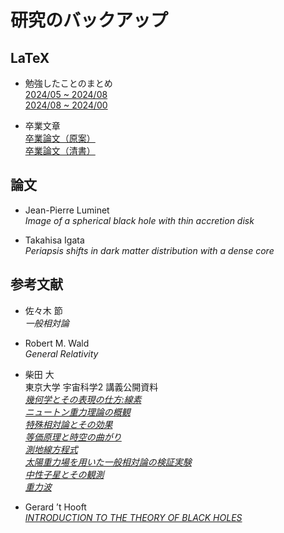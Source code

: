 # 研究のバックアップ

## LaTeX

* 勉強したことのまとめ  
[2024/05 ~ 2024/08](./tex/summary/2024_05/2024_05.pdf)  
[2024/08 ~ 2024/00](./tex/summary/2024_08/2024_08.pdf)  

* 卒業文章  
[卒業論文（原案）](./tex/graduation/draft/graduation.pdf)  
[卒業論文（清書）](./tex/graduation/fair_copy/graduation.pdf)  

## 論文  

* Jean-Pierre Luminet  
*Image of a spherical black hole with thin accretion disk*  

* Takahisa Igata  
*Periapsis shifts in dark matter distribution with a dense core*  

## 参考文献

* 佐々木 節  
*一般相対論*  

* Robert M. Wald  
*General Relativity*  

* 柴田 大  
東京大学 宇宙科学2 講義公開資料  
[*幾何学とその表現の仕方:線素*](https://ea.c.u-tokyo.ac.jp/astro/Members/shibata/kougi1.pdf)  
[*ニュートン重力理論の概観*](https://ea.c.u-tokyo.ac.jp/astro/Members/shibata/kougi2.pdf)  
[*特殊相対論とその効果*](https://ea.c.u-tokyo.ac.jp/astro/Members/shibata/kougi3.pdf)  
[*等価原理と時空の曲がり*](https://ea.c.u-tokyo.ac.jp/astro/Members/shibata/kougi4.pdf)  
[*測地線方程式*](https://ea.c.u-tokyo.ac.jp/astro/Members/shibata/kougi5.pdf)  
[*太陽重力場を用いた一般相対論の検証実験*](https://ea.c.u-tokyo.ac.jp/astro/Members/shibata/kougi6.pdf)  
[*中性子星とその観測*](https://ea.c.u-tokyo.ac.jp/astro/Members/shibata/kougi7.pdf)  
[*重力波*](https://ea.c.u-tokyo.ac.jp/astro/Members/shibata/kougi9.pdf)  

* Gerard ’t Hooft  
[*INTRODUCTION TO THE THEORY OF BLACK HOLES*](https://webspace.science.uu.nl/~hooft101/lectures/blackholes/BH_lecturenotes.pdf)  

